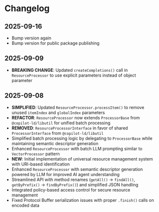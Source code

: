 # Changelog

## 2025-09-16

- Bump version again
- Bump version for public package publishing

## 2025-09-09

- **BREAKING CHANGE**: Updated `createCompletions()` call in `ResourceProcessor`
  to use explicit parameters instead of object parameter

## 2025-09-08

- **SIMPLIFIED**: Updated `ResourceProcessor.processItem()` to remove unused
  `itemIndex` and `globalIndex` parameters
- **REFACTOR**: `ResourceProcessor` now extends `ProcessorBase` from
  `@copilot-ld/libutil` for unified batch processing
- **REMOVED**: `ResourceProcessorInterface` in favor of shared
  `ProcessorInterface` from `@copilot-ld/libutil`
- Simplified batch processing logic by delegating to `ProcessorBase` while
  maintaining semantic descriptor generation
- Enhanced `ResourceProcessor` with batch LLM prompting similar to
  `VectorProcessor` pattern
- **NEW**: Initial implementation of universal resource management system with
  URI-based identification
- Enhanced `ResourceProcessor` with semantic descriptor generation powered by
  LLM for improved AI agent understanding
- Streamlined API with method renames (`getAll()` → `findAll()`, `getByPrefix()`
  → `findByPrefix()`) and simplified JSON handling
- Integrated policy-based access control for secure resource management
- Fixed Protocol Buffer serialization issues with proper `.finish()` calls on
  encoded data
